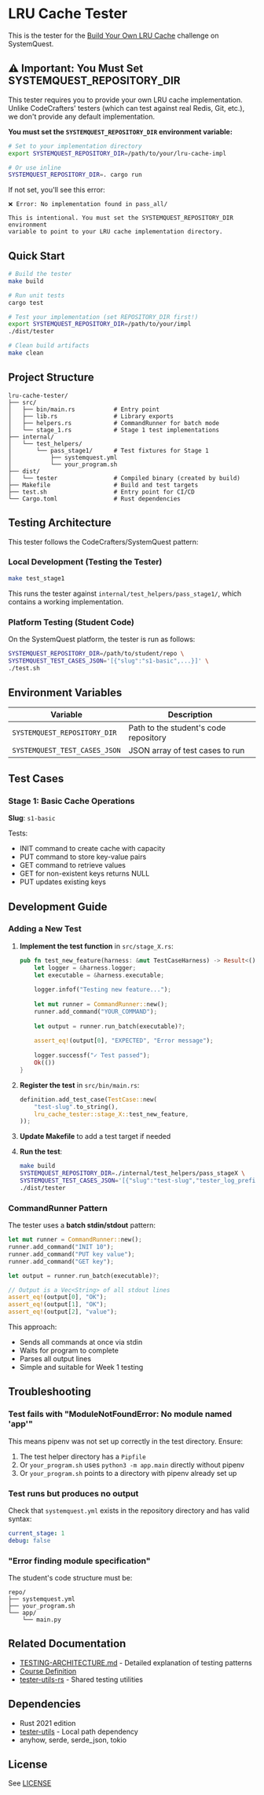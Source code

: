 # LRU Cache Tester

This is the tester for the [Build Your Own LRU Cache](../build-your-own-lru-cache/) challenge on SystemQuest.

## ⚠️ Important: You Must Set SYSTEMQUEST_REPOSITORY_DIR

This tester requires you to provide your own LRU cache implementation. Unlike CodeCrafters' testers (which can test against real Redis, Git, etc.), we don't provide any default implementation.

**You must set the `SYSTEMQUEST_REPOSITORY_DIR` environment variable:**

```bash
# Set to your implementation directory
export SYSTEMQUEST_REPOSITORY_DIR=/path/to/your/lru-cache-impl

# Or use inline
SYSTEMQUEST_REPOSITORY_DIR=. cargo run
```

If not set, you'll see this error:
```
❌ Error: No implementation found in pass_all/

This is intentional. You must set the SYSTEMQUEST_REPOSITORY_DIR environment
variable to point to your LRU cache implementation directory.
```

## Quick Start

```bash
# Build the tester
make build

# Run unit tests
cargo test

# Test your implementation (set REPOSITORY_DIR first!)
export SYSTEMQUEST_REPOSITORY_DIR=/path/to/your/impl
./dist/tester

# Clean build artifacts
make clean
```

## Project Structure

```
lru-cache-tester/
├── src/
│   ├── bin/main.rs           # Entry point
│   ├── lib.rs                # Library exports
│   ├── helpers.rs            # CommandRunner for batch mode
│   └── stage_1.rs            # Stage 1 test implementations
├── internal/
│   └── test_helpers/
│       └── pass_stage1/      # Test fixtures for Stage 1
│           ├── systemquest.yml
│           └── your_program.sh
├── dist/
│   └── tester                # Compiled binary (created by build)
├── Makefile                  # Build and test targets
├── test.sh                   # Entry point for CI/CD
└── Cargo.toml                # Rust dependencies
```

## Testing Architecture

This tester follows the CodeCrafters/SystemQuest pattern:

### Local Development (Testing the Tester)

```bash
make test_stage1
```

This runs the tester against `internal/test_helpers/pass_stage1/`, which contains a working implementation.

### Platform Testing (Student Code)

On the SystemQuest platform, the tester is run as follows:

```bash
SYSTEMQUEST_REPOSITORY_DIR=/path/to/student/repo \
SYSTEMQUEST_TEST_CASES_JSON='[{"slug":"s1-basic",...}]' \
./test.sh
```

## Environment Variables

| Variable | Description |
|----------|-------------|
| `SYSTEMQUEST_REPOSITORY_DIR` | Path to the student's code repository |
| `SYSTEMQUEST_TEST_CASES_JSON` | JSON array of test cases to run |

## Test Cases

### Stage 1: Basic Cache Operations

**Slug**: `s1-basic`

Tests:
- INIT command to create cache with capacity
- PUT command to store key-value pairs
- GET command to retrieve values
- GET for non-existent keys returns NULL
- PUT updates existing keys

## Development Guide

### Adding a New Test

1. **Implement the test function** in `src/stage_X.rs`:
   ```rust
   pub fn test_new_feature(harness: &mut TestCaseHarness) -> Result<(), TesterError> {
       let logger = &harness.logger;
       let executable = &harness.executable;
       
       logger.infof("Testing new feature...");
       
       let mut runner = CommandRunner::new();
       runner.add_command("YOUR_COMMAND");
       
       let output = runner.run_batch(executable)?;
       
       assert_eq!(output[0], "EXPECTED", "Error message");
       
       logger.successf("✓ Test passed");
       Ok(())
   }
   ```

2. **Register the test** in `src/bin/main.rs`:
   ```rust
   definition.add_test_case(TestCase::new(
       "test-slug".to_string(),
       lru_cache_tester::stage_X::test_new_feature,
   ));
   ```

3. **Update Makefile** to add a test target if needed

4. **Run the test**:
   ```bash
   make build
   SYSTEMQUEST_REPOSITORY_DIR=./internal/test_helpers/pass_stageX \
   SYSTEMQUEST_TEST_CASES_JSON='[{"slug":"test-slug","tester_log_prefix":"test","title":"Test Title"}]' \
   ./dist/tester
   ```

### CommandRunner Pattern

The tester uses a **batch stdin/stdout** pattern:

```rust
let mut runner = CommandRunner::new();
runner.add_command("INIT 10");
runner.add_command("PUT key value");
runner.add_command("GET key");

let output = runner.run_batch(executable)?;

// Output is a Vec<String> of all stdout lines
assert_eq!(output[0], "OK");
assert_eq!(output[1], "OK");
assert_eq!(output[2], "value");
```

This approach:
- Sends all commands at once via stdin
- Waits for program to complete
- Parses all output lines
- Simple and suitable for Week 1 testing

## Troubleshooting

### Test fails with "ModuleNotFoundError: No module named 'app'"

This means pipenv was not set up correctly in the test directory. Ensure:

1. The test helper directory has a `Pipfile`
2. Or `your_program.sh` uses `python3 -m app.main` directly without pipenv
3. Or `your_program.sh` points to a directory with pipenv already set up

### Test runs but produces no output

Check that `systemquest.yml` exists in the repository directory and has valid syntax:

```yaml
current_stage: 1
debug: false
```

### "Error finding module specification"

The student's code structure must be:
```
repo/
├── systemquest.yml
├── your_program.sh
└── app/
    └── main.py
```

## Related Documentation

- [TESTING-ARCHITECTURE.md](./TESTING-ARCHITECTURE.md) - Detailed explanation of testing patterns
- [Course Definition](../build-your-own-lru-cache/course-definition.yml)
- [tester-utils-rs](../tester-utils-rs/) - Shared testing utilities

## Dependencies

- Rust 2021 edition
- [tester-utils](../tester-utils-rs/) - Local path dependency
- anyhow, serde, serde_json, tokio

## License

See [LICENSE](../build-your-own-lru-cache/LICENSE)
